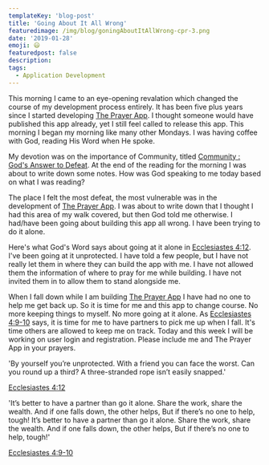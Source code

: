 ```yaml
---
templateKey: 'blog-post'
title: 'Going About It All Wrong'
featuredimage: /img/blog/goningAboutItAllWrong-cpr-3.png
date: '2019-01-28'
emoji: 😃
featuredpost: false
description:
tags:
  - Application Development
---
```


This morning I came to an eye-opening revalation which changed the course of my development process entirely. It has been five plus years since I started developing [The Prayer App](https://craigbooker.com/apps). I thought someone would have published this app already, yet I still feel called to release this app. This morning I began my morning like many other Mondays. I was having coffee with God, reading His Word when He spoke.

My devotion was on the importance of Community, titled [Community : God's Answer to Defeat](https://my.bible.com/reading-plans/1650-better-together). At the end of the reading for the morning I was about to write down some notes. How was God speaking to me today based on what I was reading?

The place I felt the most defeat, the most vulnerable was in the development of [The Prayer App](https://craigbooker.com/apps). I was about to write down that I thought I had this area of my walk covered, but then God told me otherwise. I had/have been going about building this app all wrong. I have been trying to do it alone.

Here's what God's Word says about going at it alone in [Ecclesiastes 4:12](https://my.bible.com/bible/97/ECC.4.12). I've been going at it unprotected. I have told a few people, but I have not really let them in where they can build the app with me. I have not allowed them the information of where to pray for me while building. I have not invited them in to allow them to stand alongside me.

When I fall down while I am building [The Prayer App](https://craigbooker.com/apps) I have had no one to help me get back up. So it is time for me and this app to change course. No more keeping things to myself. No more going at it alone. As [Ecclesiastes 4:9-10](https://my.bible.com/bible/97/ECC.4.9-10) says, it is time for me to have partners to pick me up when I fall. It's time others are allowed to keep me on track. Today and this week I will be working on user login and registration. Please include me and The Prayer App in your prayers.

'By yourself you’re unprotected. With a friend you can face the worst. Can you round up a third? A three-stranded rope isn’t easily snapped.'

[Ecclesiastes 4:12](https://my.bible.com/bible/97/ECC.4.12)

'It’s better to have a partner than go it alone. Share the work, share the wealth. And if one falls down, the other helps, But if there’s no one to help, tough! It’s better to have a partner than go it alone. Share the work, share the wealth. And if one falls down, the other helps, But if there’s no one to help, tough!'

[Ecclesiastes 4:9-10](https://my.bible.com/bible/97/ECC.4.9-10)

